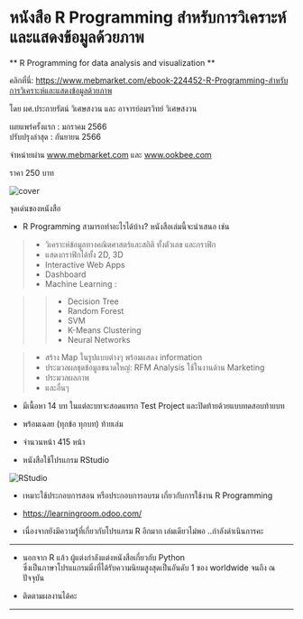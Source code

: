# หนังสือ R Programming สำหรับการวิเคราะห์และแสดงข้อมูลด้วยภาพ  
** R Programming for data analysis and visualization **  

คลิกที่นี่: https://www.mebmarket.com/ebook-224452-R-Programming-สำหรับการวิเคราะห์และแสดงข้อมูลด้วยภาพ   

โดย ผศ.ประกายรัตน์ วิเศษสงวน และ อาจารย์อมรวิทย์ วิเศษสงวน

เผยแพร่ครั้งแรก : มกราคม 2566   
ปรับปรุงล่าสุด : กันยายน 2566

จำหน่ายผ่าน www.mebmarket.com และ www.ookbee.com

ราคา 250 บาท  

![cover](https://github.com/prakayrat/Book/assets/51775195/3f12f240-42a5-40bc-801c-106c76680b94)


จุดเด่นของหนังสือ 
  
* R Programming สามารถทำอะไรได้บ้าง?  หนังสือเล่มนี้จะนำเสนอ เช่น  
> - วิเคราะห์ข้อมูลทางคณิตศาสตร์และสถิติ ทั้งตัวเลข และกราฟิก   
> - แสดงกราฟิกได้ทั้ง 2D, 3D
> - Interactive Web Apps  
> - Dashboard  
> - Machine Learning :

> >  - Decision Tree
> >  - Random Forest
> >  - SVM
> >  - K-Means Clustering
> >  - Neural Networks  

> - สร้าง Map ในรูปแบบต่างๆ พร้อมแสดง information  
> - ประมวลผลชุดข้อมูลขนาดใหญ่: RFM Analysis ใช้ในงานด้าน Marketing  
> - ประมวลผลภาพ
> - และอื่นๆ  

* มีเนื้อหา 14 บท ในแต่ละบทจะสอดแทรก Test Project และปิดท้ายด้วยแบบทดสอบท้ายบท  
* พร้อมเฉลย (ทุกข้อ ทุกบท) ท้ายเล่ม  
* จำนวนหน้า 415 หน้า

* หนังสือใช้โปรแกรม RStudio 

![RStudio](https://github.com/prakayrat/Book/assets/51775195/99b418b1-4c0d-45b0-b51f-6dba4f968e12)

* เหมาะใช้ประกอบการสอน หรือประกอบการอบรม เกี่ยวกับการใช้งาน R Programming 
    
* https://learningroom.odoo.com/  

* เนื่องจากยังมีความรู้ที่เกี่ยวกับโปรแกรม R อีกมาก เล่มเดียวไม่พอ ..กำลังดำเนินการคะ

***

  
* นอกจาก R แล้ว ผู้แต่งกำลังแต่งหนังสือเกี่ยวกับ Python  
ซึ่งเป็นภาษาโปรแแกรมมิ่งที่ได้รับความนิยมสูงสุดเป็นอันดับ 1 ของ worldwide จนถึง ณ ปัจจุบัน   

* ติดตามผลงานได้คะ

***
